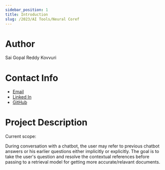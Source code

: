 ```yaml
---
sidebar_position: 1
title: Introduction
slug: /2023/AI Tools/Neural Coref
---
```



# Author
Sai Gopal Reddy Kovvuri

# Contact Info
- [Email](mailto:ksgr5566@gmail.com)
- [Linked In](https://www.linkedin.com/in/sai-gopal-reddy-kovvuri-962016224/)
- [GitHub](https://github.com/ksgr5566)

# Project Description

Current scope:

During conversation with a chatbot, the user may refer to previous chatbot answers or his earlier questions either implicitly or explicitly. The goal is to take the user's question and resolve the contextual references before passing to a retrieval model for getting more accurate/relavant documents. 